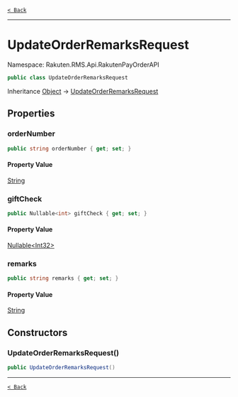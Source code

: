[`< Back`](./)

---

# UpdateOrderRemarksRequest

Namespace: Rakuten.RMS.Api.RakutenPayOrderAPI

```csharp
public class UpdateOrderRemarksRequest
```

Inheritance [Object](https://docs.microsoft.com/en-us/dotnet/api/system.object) → [UpdateOrderRemarksRequest](./rakuten.rms.api.rakutenpayorderapi.updateorderremarksrequest)

## Properties

### **orderNumber**

```csharp
public string orderNumber { get; set; }
```

#### Property Value

[String](https://docs.microsoft.com/en-us/dotnet/api/system.string)<br>

### **giftCheck**

```csharp
public Nullable<int> giftCheck { get; set; }
```

#### Property Value

[Nullable&lt;Int32&gt;](https://docs.microsoft.com/en-us/dotnet/api/system.nullable-1)<br>

### **remarks**

```csharp
public string remarks { get; set; }
```

#### Property Value

[String](https://docs.microsoft.com/en-us/dotnet/api/system.string)<br>

## Constructors

### **UpdateOrderRemarksRequest()**

```csharp
public UpdateOrderRemarksRequest()
```

---

[`< Back`](./)
